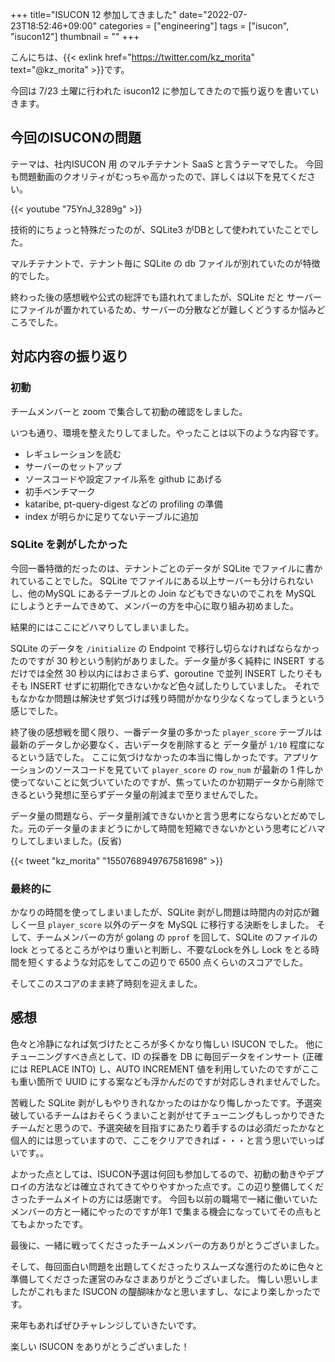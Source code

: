 +++
title="ISUCON 12 参加してきました"
date="2022-07-23T18:52:46+09:00"
categories = ["engineering"]
tags = ["isucon", "isucon12"]
thumbnail = ""
+++

こんにちは、{{< exlink href="https://twitter.com/kz_morita" text="@kz_morita" >}}です。

今回は 7/23 土曜に行われた isucon12 に参加してきたので振り返りを書いていきます。

## 今回のISUCONの問題

テーマは、社内ISUCON 用 のマルチテナント SaaS と言うテーマでした。
今回も問題動画のクオリティがむっちゃ高かったので、詳しくは以下を見てください。

{{< youtube "75YnJ_3289g" >}}

技術的にちょっと特殊だったのが、SQLite3 がDBとして使われていたことでした。

マルチテナントで、テナント毎に SQLite の db ファイルが別れていたのが特徴的でした。

終わった後の感想戦や公式の総評でも語れれてましたが、SQLite だと サーバーにファイルが置かれているため、サーバーの分散などが難しくどうするか悩みどころでした。

## 対応内容の振り返り

### 初動

チームメンバーと zoom で集合して初動の確認をしました。

いつも通り、環境を整えたりしてました。やったことは以下のような内容です。

- レギュレーションを読む
- サーバーのセットアップ
- ソースコードや設定ファイル系を github にあげる
- 初手ベンチマーク
- kataribe, pt-query-digest などの profiling の準備
- index が明らかに足りてないテーブルに追加

### SQLite を剥がしたかった

今回一番特徴的だったのは、テナントごとのデータが SQLite でファイルに書かれていることでした。
SQLite でファイルにある以上サーバーも分けられないし、他のMySQL にあるテーブルとの Join などもできないのでこれを MySQL にしようとチームできめて、メンバーの方を中心に取り組み初めました。

結果的にはここにどハマりしてしまいました。

SQLite のデータを `/initialize` の Endpoint で移行し切らなければならなかったのですが 30 秒という制約がありました。データ量が多く純粋に INSERT するだけでは全然 30 秒以内にはおさまらず、goroutine で並列 INSERT したりそもそも INSERT せずに初期化できないかなど色々試したりしていました。
それでもなかなか問題は解決せず気づけば残り時間がかなり少なくなってしまうという感じでした。

終了後の感想戦を聞く限り、一番データ量の多かった `player_score` テーブルは最新のデータしか必要なく、古いデータを削除すると データ量が `1/10` 程度になるという話でした。
ここに気づけなかったの本当に悔しかったです。アプリケーションのソースコードを見ていて `player_score` の `row_num` が最新の 1 件しか使ってないことに気づいていたのですが、焦っていたのか初期データから削除できるという発想に至らずデータ量の削減まで至りませんでした。

データ量の問題なら、データ量削減できないかと言う思考にならないとだめでした。元のデータ量のままどうにかして時間を短縮できないかという思考にどハマりしてしまいました。(反省)

{{< tweet "kz_morita" "1550768949767581698" >}}

### 最終的に

かなりの時間を使ってしまいましたが、SQLite 剥がし問題は時間内の対応が難しく一旦 `player_score` 以外のデータを MySQL に移行する決断をしました。
そして、チームメンバーの方が golang の `pprof` を回して、SQLite のファイルの lock とってるところがやはり重いと判断し、不要なLockを外し Lock をとる時間を短くするような対応をしてこの辺りで 6500 点くらいのスコアでした。

そしてこのスコアのまま終了時刻を迎えました。


## 感想

色々と冷静になれば気づけたところが多くかなり悔しい ISUCON でした。
他にチューニングすべき点として、ID の採番を DB に毎回データをインサート (正確には REPLACE INTO) し、AUTO INCREMENT 値を利用していたのですがここも重い箇所で UUID にする案なども浮かんだのですが対応しきれませんでした。

苦戦した SQLite 剥がしもやりきれなかったのはかなり悔しかったです。予選突破しているチームはおそらくうまいこと剥がせてチューニングもしっかりできたチームだと思うので、予選突破を目指すにあたり着手するのは必須だったかなと個人的には思っていますので、ここをクリアできれば・・・と言う思いでいっぱいです。。

よかった点としては、ISUCON予選は何回も参加してるので、初動の動きやデプロイの方法などは確立されてきてやりやすかった点です。この辺り整備してくださったチームメイトの方には感謝です。
今回も以前の職場で一緒に働いていたメンバーの方と一緒にやったのですが年1 で集まる機会になっていてその点もとてもよかったです。

最後に、一緒に戦ってくださったチームメンバーの方ありがとうございました。

そして、毎回面白い問題を出題してくださったりスムーズな進行のために色々と準備してくださった運営のみなさまありがとうございました。
悔しい思いしましたがこれもまた ISUCON の醍醐味かなと思いますし、なにより楽しかったです。

来年もあればぜひチャレンジしていきたいです。

楽しい ISUCON をありがとうございました！


